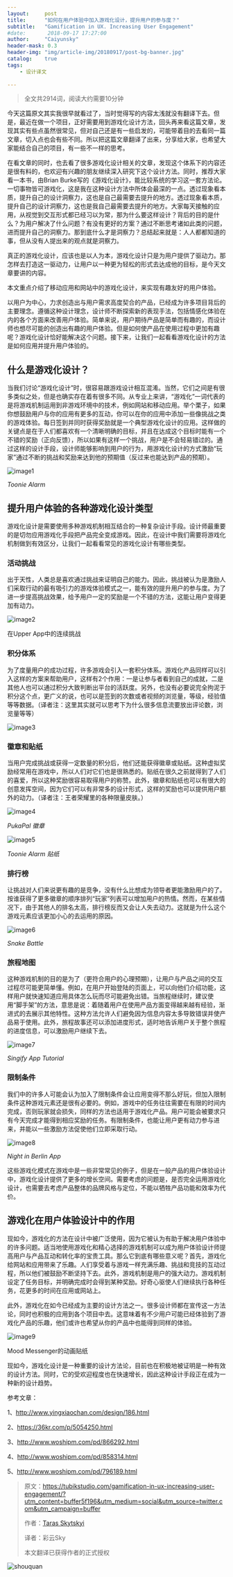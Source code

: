 ```yaml
---
layout:     post
title:      "如何在用户体验中加入游戏化设计，提升用户的参与度？"
subtitle:   "Gamification in UX. Increasing User Engagement"
#date:       2018-09-17 17:27:00
author:     "Caiyunsky"
header-mask: 0.3
header-img: "img/article-img/20180917/post-bg-banner.jpg"
catalog:    true
tags:
    - 设计译文
    
---
```


> 全文共2914词，阅读大约需要10分钟
>

今天这篇原文其实我很早就看过了，当时觉得写的内容太浅就没有翻译下去。但是，最近在做一个项目，正好需要用到游戏化设计方法，回头再来看这篇文章，发现其实有些点虽然很常见，但对自己还是有一些启发的，可能带着目的去看同一篇文章，切入点也会有些不同。所以把这篇文章翻译了出来，分享给大家，也希望大家能结合自己的项目，有一些不一样的思考。

在看文章的同时，也去看了很多游戏化设计相关的文章，发现这个体系下的内容还是很有料的，也欢迎有兴趣的朋友继续深入研究下这个设计方法。同时，推荐大家看一本书，由Brian Burke写的《游戏化设计》，能比较系统的学习这一套方法论。一切事物皆可游戏化，这是我在这种设计方法中所体会最深的一点。透过现象看本质，提升自己的设计洞察力，这也是自己最需要去提升的地方。透过现象看本质，提升自己的设计洞察力，这也是我自己最需要去提升的地方。大家每天接触的应用，从视觉到交互形式都已经习以为常，那为什么要这样设计？背后的目的是什么？为用户解决了什么问题？有没有更好的方案？通过不断思考诸如此类的问题，进而提升自己的洞察力。那到底什么才是洞察力？总结起来就是：人人都都知道的事，但从没有人提出来的观点就是洞察力。

真正的游戏化设计，应该也是以人为本，游戏化设计只是为用户提供了驱动力。那怎样去打造这一驱动力，让用户以一种更为轻松的形式去达成他的目标，是今天文章要讲的内容。



本文重点介绍了移动应用和网站中的游戏化设计，来实现有趣友好的用户体验。

以用户为中心，力求创造出与用户需求高度契合的产品，已经成为许多项目背后的主要理念。遵循这种设计理念，设计师不断探索新的表现手法，包括情感化体验在内的各个方面来改善用户体验。简单来说，用户期待产品是简单而有趣的，而设计师也想尽可能的创造出有趣的用户体验。但是如何使产品在使用过程中更加有趣呢？游戏化设计恰好能解决这个问题。接下来，让我们一起看看游戏化设计的方法是如何应用并提升用户体验的。

## 什么是游戏化设计？

当我们讨论“游戏化设计”时，很容易跟游戏设计相互混淆。当然，它们之间是有很多类似之处，但是也确实存在着有很多不同。从专业上来讲，“游戏化”一词代表的是将游戏机制运用到非游戏环境中的技术，例如网站和移动应用。举个栗子，如果你想鼓励用户与你的应用有更多的互动，你可以在你的应用中添加一些像挑战之类的游戏体验。每日签到并同时获得奖励就是一个典型游戏化设计的应用。这样做的关键点是在于人们都喜欢有一个清晰明确的目标，并且在达成这个目标时能有一个不错的奖励（正向反馈），所以如果有这样一个挑战，用户是不会轻易错过的。通过这样的设计手段，设计师能够影响到用户的行为，用游戏化设计的方式激励“玩家”通过不断的挑战和奖励来达到他的预期值（反过来也能达到产品的预期）。

![image1](/img/article-img/20180917/image1.jpg)

*Toonie Alarm*

## 提升用户体验的各种游戏化设计类型

游戏化设计是需要使用多种游戏机制相互结合的一种复杂设计手段。设计师最重要的是切勿应用游戏化手段把产品完全变成游戏。因此，在设计中我们需要将游戏化机制做到有效区分，让我们一起看看常见的游戏化设计有哪些类型。

### 活动挑战

出于天性，人类总是喜欢通过挑战来证明自己的能力。因此，挑战被认为是激励人们采取行动的最有吸引力的游戏体验模式之一，能有效的提升用户的参与度。为了进一步提高挑战效果，给予用户一定的奖励是一个不错的方法，这能让用户变得更加有动力。

![image2](/img/article-img/20180917/image2.jpg)

在Upper App中的连续挑战

### 积分体系

为了度量用户的成功过程，许多游戏会引入一套积分体系。游戏化产品同样可以引入这样的方案来帮助用户，这样有2个作用：一是让参与者看到自己的成就，二是其他人也可以通过积分大致判断出平台的活跃度。另外，也没有必要说完全拘泥于积分这个点，更广义的说，也可以是签到的次数或者视频的浏览量，等级，经验值等等数据。（译者注：这里其实就可以思考下为什么很多信息流要放出评论数，浏览量等等）

![image3](/img/article-img/20180917/image3.jpg)

### 徽章和贴纸

当用户完成挑战或获得一定数量的积分后，他们还能获得徽章或贴纸。这种虚拟奖励经常用在游戏中，所以人们对它们也是很熟悉的。贴纸在很久之前就得到了人们的喜爱，所以这种奖励很容易取得用户的称赞。此外，徽章和贴纸也可以有很大的创意发挥空间，因为它们可以有非常多的设计形式，这样的奖励也可以提供用户额外的动力。（译者注：王者荣耀里的各种限量皮肤。）

![image4](/img/article-img/20180917/image4.jpg)

*PukaPal 徽章*

![image5](/img/article-img/20180917/image5.gif)

*Toonie Alarm 贴纸*

### 排行榜

让挑战对人们来说更有趣的是竞争，没有什么比想成为领导者更能激励用户的了。按谁获得了更多徽章的顺序排列“玩家”列表可以增加用户的热情。然而，在某些情况下，由于其他人的排名太高，排行榜反而又会让人失去动力。这就是为什么这个游戏元素应该更加小心的去运用的原因。

![image6](/img/article-img/20180917/image6.jpg)

*Snake Battle*

### 旅程地图

这种游戏机制的目的是为了（更符合用户的心理预期），让用户与产品之间的交互过程尽可能更简单懂。例如，在用户开始登陆的页面上，可以向他们介绍功能，这样用户就快速知道应用具体怎么玩而尽可能避免出错。当旅程继续时，建议使用“脚手架”的方法，意思是说：着随着用户在使用产品方面变得越来越有经验，渐进式的去展示其他特性。这种方法允许人们避免因为信息内容太多导致错误并使产品易于使用。此外，旅程故事还可以添加进度形式，适时地告诉用户关于整个旅程的进度信息，可以激励用户继续下去。

![image7](/img/article-img/20180917/image7.jpg)

*Singify App Tutorial*

### 限制条件

我们中的许多人可能会认为加入了限制条件会让应用变得不那么好玩，但加入限制条件这种游戏元素还是很有必要的。例如，游戏中的任务往往需要在有限的时间内完成，否则玩家就会损失，同样的方法也适用于游戏化产品。用户可能会被要求只有今天完成才能得到相应奖励的任务。有限制条件，也能让用户更有动力参与进来，并能以一些激励方法促使他们立即采取行动。

![image8](/img/article-img/20180917/image8.gif)

*Night in Berlin App*

这些游戏化模式在游戏中是一些非常常见的例子，但是在一般产品的用户体验设计中，游戏化设计提供了更多的增长空间。需要考虑的问题是，是否完全运用游戏化设计，也需要去考虑产品整体的品牌风格与定位，不能以牺牲产品功能和效率为代价。

## 游戏化在用户体验设计中的作用

现如今，游戏化的方法在设计中被广泛使用，因为它被认为有助于解决用户体验中的许多问题。适当地使用游戏化和精心选择的游戏机制可以成为用户体验设计师提高用户与产品互动和转化率的宝贵工具。那么它到底有哪些意义呢？首先，游戏化给网站和应用带来了乐趣。人们享受着与游戏一样充满乐趣、挑战和竞技的互动过程，所以他们被鼓励不断坚持下去。此外，游戏机制是用户的强大动力。游戏机制设定了任务目标，并明确完成时会得到某种奖励。好奇心驱使人们继续执行各种任务，花更多的时间在应用或网站上。

此外，游戏化在如今已经成为主要的设计方法之一。很多设计师都在宣传这一方法论，同时也积极的应用到各个项目中去。这意味着有不少用户可能已经体验到了游戏化产品的乐趣，他们或许也希望从你的产品中也能得到同样的体验。

![image9](/img/article-img/20180917/image9.gif)

 Mood Messenger的动画贴纸

现如今，游戏化设计是一种重要的设计方法论，目前也在积极地被证明是一种有效的设计方法。同时，它的受欢迎程度也在快速增长，因此这种设计手段正在成为一种新的设计趋势。



参考文章：

1、http://www.yingxiaochan.com/design/186.html

2、https://36kr.com/p/5054250.html

3、http://www.woshipm.com/pd/866292.html

4、http://www.woshipm.com/pd/858314.html

5、http://www.woshipm.com/pd/796189.html



> 原文：https://tubikstudio.com/gamification-in-ux-increasing-user-engagement/?utm_content=buffer5f196&utm_medium=social&utm_source=twitter.com&utm_campaign=buffer
>
> 作者：[Taras Skytskyi](https://uxdesign.cc/@skytskyi?source=post_header_lockup)
>
> 译者：彩云Sky
>
> 本文翻译已获得作者的正式授权

![shouquan](/img/article-img/20180917/shouquan.png)